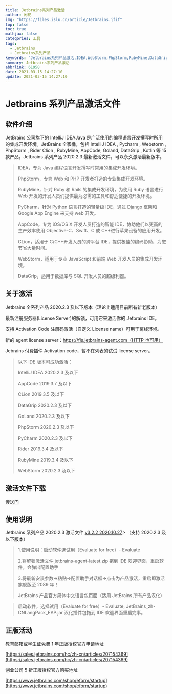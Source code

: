 ```yaml
---
title: Jetbrains系列产品激活
author: 闲花
img: "https://files.islu.cn/article/Jetbrains.jfif"
top: false
toc: true
mathjax: false
categories: 工具
tags:
  - Jetbrains
  - Jetbrains系列产品
keywords: "Jetbrains系列产品激活,IDEA,WebStorm,PhpStorm,RubyMine,DataGrip,编辑器"
summary: Jetbrains系列产品激活
abbrlink: 61958
date: 2021-03-15 14:27:10
update: 2021-03-15 14:27:10
---
```


# **Jetbrains 系列产品激活文件**

## 软件介绍

JetBrains 公司旗下的 IntelliJ IDEAJava 是广泛使用的编程语言开发撰写时所用的集成开发环境。JetBrains 全家桶，包括 IntelliJ IDEA , Pycharm , Webstorm , PhpStorm , Rider Clion , RubyMine, AppCode, Goland, DataGrip , Kotlin 等 15 款产品。Jetbrains 系列产品 2020.2.3 最新激活文件，可以永久激活最新版本。

> IDEA，专为 Java 编程语言开发撰写时常用的集成开发环境。
>
> PhpStorm，专为 Web 和 PHP 开发者打造的专业集成开发环境。
>
> RubyMine，针对 Ruby 和 Rails 的集成开发环境，为使用 Ruby 语言进行 Web 开发的开发人员们提供最为必需的工具和舒适便捷的开发环境。
>
> PyCharm，针对 Python 语言打造的轻量级 IDE，通过 Django 框架和 Google App Engine 来支持 web 开发。
>
> AppCode，专为 iOS/OS X 开发人员打造的智能 IDE，协助他们以更高的生产效率使用 Objective-C、Swift、C 或 C++进行苹果设备的应用开发。
>
> CLion，适用于 C/C++开发人员的跨平台 IDE，提供极佳的编码协助，为您节省大量时间。
>
> WebStorm，适用于专业 JavaScript 和前端 Web 开发人员的集成开发环境。
>
> DataGrip，适用于数据库与 SQL 开发人员的超级利器。

## 关于激活

Jetbrains 全系列产品 2020.2.3 及以下版本（理论上适用目前所有新老版本）

最新注册服务器(License Server)的解锁，可用它来激活你的 Jetbrains IDE。

支持 Activation Code 注册码激活（自定义 License name）可用于离线环境。

新的 agent license server：[https://fls.jetbrains-agent.com（HTTP 也可用）](<https://fls.jetbrains-agent.xn--com(http)-k31uj16d9p5j/>)

Jebrains 付费插件 Activation code，暂不在列表的试试 license server。

> 以下 IDE 版本可成功激活：
>
> IntelliJ IDEA 2020.2.3 及以下
>
> AppCode 2019.3.7 及以下
>
> CLion 2019.3.5 及以下
>
> DataGrip 2020.2.3 及以下
>
> GoLand 2020.2.3 及以下
>
> PhpStorm 2020.2.3 及以下
>
> PyCharm 2020.2.3 及以下
>
> Rider 2019.3.4 及以下
>
> RubyMine 2019.3.4 及以下
>
> WebStorm 2020.2.3 及以下

## 激活文件下载

[传送门](https://share.weiyun.com/IRKRsdxn)

## 使用说明

Jetbrains 系列产品 2020.2.3 激活文件 [v3.2.2 2020.10.27](https://share.weiyun.com/IRKRsdxn)> （支持 2020.2.3 及以下版本）

> 1.使用说明：启动软件选试用（Evaluate for free）- Evaluate
>
> 2.将解锁激活文件 jetbrains-agent-latest.zip 拖到 IDE 欢迎界面，重启软件，会弹出配置助手
>
> 3.将最新安装参数->粘贴->配置助手对话框->点击为产品激活，重启即激活旗舰版至 2089 年！
>
> JetBrains 产品官方简体中文语言包页面（适用 JetBrains 所有产品汉化）

> 启动软件，选择试用（Evaluate for free）- Evaluate, JetBrains_zh-CNLangPack_EAP.jar 汉化插件包拖到 IDE 欢迎界面重启完事。

## 正版活动

教育邮箱或学生证免费 1 年正版授权官方申请地址

[https://sales.jetbrains.com/hc/zh-cn/articles/207154369](https://sales.jetbrains.com/hc/zh-cn/articles/207154369)

创业公司 5 折正版授权官方购买地址

[https://www.jetbrains.com/shop/eform/startup](https://www.jetbrains.com/shop/eform/startup)
